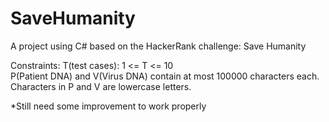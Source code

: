 # SaveHumanity
A project using C# based on the HackerRank challenge: Save Humanity 

Constraints:
T(test cases): 1 <= T <= 10  
P(Patient DNA) and V(Virus DNA) contain at most 100000 characters each. 
Characters in P and V are lowercase letters.

*Still need some improvement to work properly			
